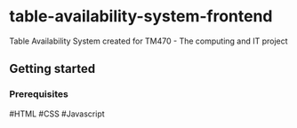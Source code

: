 # table-availability-system-frontend
Table Availability System created for TM470 - The computing and IT project

## Getting started

### Prerequisites

#HTML
#CSS
#Javascript

